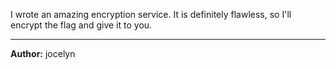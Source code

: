 I wrote an amazing encryption service. It is definitely flawless, so I'll encrypt the flag and give it to you.

---
**Author:** jocelyn
